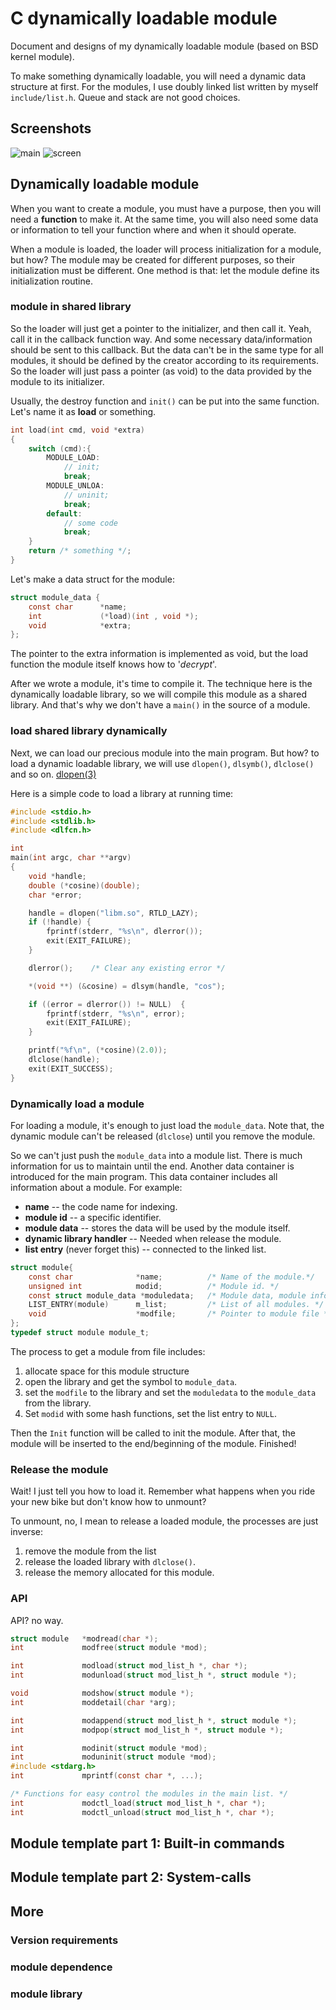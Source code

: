 # C dynamically loadable module
Document and designs of my dynamically loadable module (based on BSD kernel module). 

To make something dynamically loadable, you will need a dynamic data structure at first. For the modules, I use doubly linked list written by myself `include/list.h`. Queue and stack are not good choices.

## Screenshots
![main](./main.png)
![screen](./screen.png)

## Dynamically loadable module
When you want to create a module, you must have a purpose, then you will need a **function** to make it. At the same time, you will also need some data or information to tell your function where and when it should operate. 

When a module is loaded, the loader will process initialization for a module, but how? The module may be created for different purposes, so their initialization must be different. One method is that: let the module define its initialization routine.
### module in shared library
So the loader will just get a pointer to the initializer, and then call it. Yeah, call it in the callback function way. And some necessary data/information should be sent to this callback. But the data can't be in the same type for all modules, it should be defined by the creator according to its requirements. So the loader will just pass a pointer (as void) to the data provided by the module to its initializer.

Usually, the destroy function and `init()` can be put into the same function. Let's name it as **load** or something. 
```C
int load(int cmd, void *extra)
{
	switch (cmd):{
		MODULE_LOAD: 
			// init;
			break;
		MODULE_UNLOA:
		 	// uninit;
			break;
		default:
			// some code
			break;
	}
	return /* something */;
}
```

Let's make a data struct for the module:

```C
struct module_data {
	const char 		*name;
	int 			(*load)(int , void *);
	void 			*extra;
};
```
The pointer to the extra information is implemented as void, but the load function the module itself knows how to '_decrypt_'.

After we wrote a module, it's time to compile it. The technique here is the dynamically loadable library, so we will compile this module as a shared library. And that's why we don't have a `main()` in the source of a module.

### load shared library dynamically
Next, we can load our precious module into the main program. But how? to load a dynamic loadable library, we will use `dlopen()`, `dlsymb()`, `dlclose()` and so on. [dlopen(3)](https://linux.die.net/man/3/dlopen) 

Here is a simple code to load a library at running time:
```C
#include <stdio.h>
#include <stdlib.h>
#include <dlfcn.h>

int
main(int argc, char **argv)
{
    void *handle;
    double (*cosine)(double);
    char *error;

    handle = dlopen("libm.so", RTLD_LAZY);
    if (!handle) {
        fprintf(stderr, "%s\n", dlerror());
        exit(EXIT_FAILURE);
    }

    dlerror();    /* Clear any existing error */

    *(void **) (&cosine) = dlsym(handle, "cos");

    if ((error = dlerror()) != NULL)  {
        fprintf(stderr, "%s\n", error);
        exit(EXIT_FAILURE);
    }

    printf("%f\n", (*cosine)(2.0));
    dlclose(handle);
    exit(EXIT_SUCCESS);
}
```

### Dynamically load a module
For loading a module, it's enough to just load the `module_data`. Note that, the dynamic module can't be released (`dlclose`) until you remove the module.

So we can't just push the `module_data` into a module list. There is much information for us to maintain until the end. Another data container is introduced for the main program. This data container includes all information about a module. For example: 
* **name** -- the code name for indexing.
* **module id** -- a specific identifier.
* **module data** -- stores the data will be used by the module itself.
* **dynamic library handler** -- Needed when release the module.
* **list entry** (never forget this) -- connected to the linked list.
```C
struct module{
    const char              *name;          /* Name of the module.*/
    unsigned int            modid;          /* Module id. */
    const struct module_data *moduledata;   /* Module data, module information included. */
    LIST_ENTRY(module)      m_list;         /* List of all modules. */
    void                    *modfile;       /* Pointer to module file */
};
typedef struct module module_t;
```

The process to get a module from file includes: 
1. allocate space for this module structure
2. open the library and get the symbol to `module_data`.
3. set the `modfile` to the library and set the `moduledata` to the `module_data` from the library.
4. Set `modid` with some hash functions, set the list entry to `NULL`.

Then the `Init` function will be called to init the module.
After that, the module will be inserted to the end/beginning of the module.
Finished!

### Release the module 
Wait! I just tell you how to load it. Remember what happens when you ride your new bike but don't know how to unmount?

To unmount, no, I mean to release a loaded module, the processes are just inverse:
1.  remove the module from the list
2.  release the loaded library with `dlclose()`.
3.  release the memory allocated for this module.

### API

API? no way.

```C 
struct module   *modread(char *);
int             modfree(struct module *mod);

int             modload(struct mod_list_h *, char *);
int             modunload(struct mod_list_h *, struct module *);

void            modshow(struct module *);
int             moddetail(char *arg);

int             modappend(struct mod_list_h *, struct module *);
int             modpop(struct mod_list_h *, struct module *);

int             modinit(struct module *mod);
int             moduninit(struct module *mod);
#include <stdarg.h>
int             mprintf(const char *, ...);

/* Functions for easy control the modules in the main list. */
int             modctl_load(struct mod_list_h *, char *);
int             modctl_unload(struct mod_list_h *, char *);

```

## Module template part 1: Built-in commands

## Module template part 2: System-calls



## More

### Version requirements 

### module dependence

### module library
